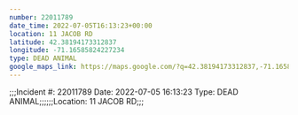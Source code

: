 ```yaml
---
number: 22011789
date_time: 2022-07-05T16:13:23+00:00
location: 11 JACOB RD
latitude: 42.38194173312837
longitude: -71.16585824227234
type: DEAD ANIMAL
google_maps_link: https://maps.google.com/?q=42.38194173312837,-71.16585824227234
---
```


;;;Incident #: 22011789  Date: 2022-07-05 16:13:23   Type: DEAD ANIMAL;;;;;;Location: 11 JACOB RD;;;
